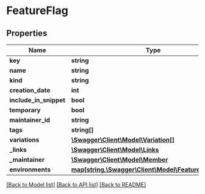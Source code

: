 # FeatureFlag

## Properties
Name | Type | Description | Notes
------------ | ------------- | ------------- | -------------
**key** | **string** |  | [optional] 
**name** | **string** |  | [optional] 
**kind** | **string** |  | [optional] 
**creation_date** | **int** |  | [optional] 
**include_in_snippet** | **bool** |  | [optional] 
**temporary** | **bool** |  | [optional] 
**maintainer_id** | **string** |  | [optional] 
**tags** | **string[]** |  | [optional] 
**variations** | [**\Swagger\Client\Model\Variation[]**](Variation.md) |  | [optional] 
**_links** | [**\Swagger\Client\Model\Links**](Links.md) |  | [optional] 
**_maintainer** | [**\Swagger\Client\Model\Member**](Member.md) |  | [optional] 
**environments** | [**map[string,\Swagger\Client\Model\FeatureFlagConfig]**](FeatureFlagConfig.md) |  | [optional] 

[[Back to Model list]](../README.md#documentation-for-models) [[Back to API list]](../README.md#documentation-for-api-endpoints) [[Back to README]](../README.md)


